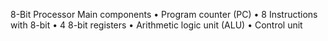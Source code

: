 8-Bit Processor
Main components
•	Program counter (PC)
•	8 Instructions with 8-bit
•	4 8-bit registers
•	Arithmetic logic unit (ALU)
•	Control unit
